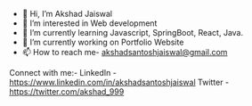 - 👋 Hi, I’m Akshad Jaiswal
- 👀 I’m interested in Web development
- 🌱 I’m currently learning Javascript, SpringBoot, React, Java.
- 💞️ I’m currently working on Portfolio Website
- 📫 How to reach me- akshadsantoshjaiswal@gmail.com

Connect with me:-
LinkedIn -https://www.linkedin.com/in/akshadsantoshjaiswal
Twitter -https://twitter.com/akshad_999

<!---
akshadjaiswal/akshadjaiswal is a ✨ special ✨ repository because its `README.md` (this file) appears on your GitHub profile.
You can click the Preview link to take a look at your changes.
--->
